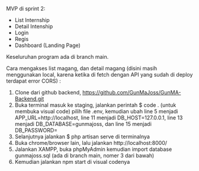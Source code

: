 MVP di sprint 2:
- List Internship
- Detail Intenship
- Login
- Regis
- Dashboard (Landing Page)

Keseluruhan program ada di branch main.

Cara mengakses list magang, dan detail magang (disini masih menggunakan local, karena ketika di fetch dengan API yang sudah di deploy terdapat error CORS) : 
1. Clone dari github backend, https://github.com/GunMaJoss/GunMA-Backend.git
2. Buka terminal masuk ke staging, jalankan perintah $ code . (untuk membuka visual code) pilih file .env, kemudian ubah line 5 menjadi APP_URL=http://localhost, line 11 menjadi DB_HOST=127.0.0.1, line 13 menjadi DB_DATABASE=gunmajoss, dan line 15 menjadi DB_PASSWORD=
3. Selanjutnya jalankan $ php artisan serve di terminalnya
4. Buka chrome/browser lain, lalu jalankan http://localhost:8000/
5. Jalankan XAMPP, buka phpMyAdmin kemudian import database gunmajoss.sql (ada di branch main, nomer 3 dari bawah)
6. Kemudian jalankan npm start di visual codenya
